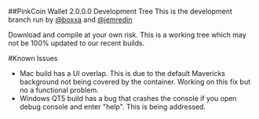 ##PinkCoin Wallet 2.0.0.0 Development Tree
This is the development branch run by <a href="https://twitter.com/boxxa">@boxxa</a> and <a href="https://twitter.com/jemredin">@jemredin</a>

Download and compile at your own risk. This is a working tree which may not be 100% updated to our recent builds.


#Known Issues
- Mac build has a UI overlap. This is due to the default Mavericks background not being covered by the container. Working on this fix but no a functional problem.
- Windows QT5 build has a bug that crashes the console if you open debug console and enter "help". This is being addressed.
